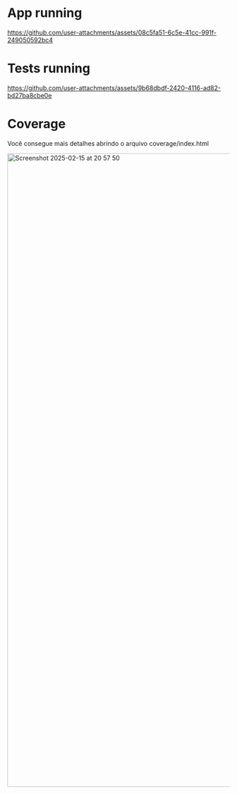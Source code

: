 # App running

https://github.com/user-attachments/assets/08c5fa51-6c5e-41cc-991f-249050592bc4

# Tests running

https://github.com/user-attachments/assets/9b68dbdf-2420-4116-ad82-bd27ba8cbe0e

# Coverage
Você consegue mais detalhes abrindo o arquivo coverage/index.html

<img width="1439" alt="Screenshot 2025-02-15 at 20 57 50" src="https://github.com/user-attachments/assets/b4a1cacc-adb1-490b-870e-cdd3ccc9b295" />
